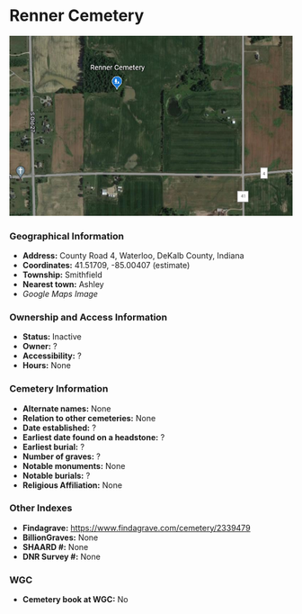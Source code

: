 # Renner Cemetery

![Renner Cemetery on Google Earth](https://github.com/FyoAtEPL/DeKalbCemeteries/blob/main/images/mapImages/RennerEarth.png "Renner Cemetery on Google Earth")

### Geographical Information
- **Address:** County Road 4, Waterloo, DeKalb County, Indiana
- **Coordinates:** 41.51709, -85.00407 (estimate)
- **Township:** Smithfield
- **Nearest town:** Ashley
- *Google Maps Image*

### Ownership and Access Information
- **Status:** Inactive
- **Owner:** ?
- **Accessibility:** ?
- **Hours:** None

### Cemetery Information
- **Alternate names:** None
- **Relation to other cemeteries:** None
- **Date established:** ?
- **Earliest date found on a headstone:** ?
- **Earliest burial:** ?
- **Number of graves:** ?
- **Notable monuments:** None
- **Notable burials:** ?
- **Religious Affiliation:** None

### Other Indexes
- **Findagrave:** https://www.findagrave.com/cemetery/2339479
- **BillionGraves:** None
- **SHAARD #:** None
- **DNR Survey #:** None


### WGC
- **Cemetery book at WGC:** No
